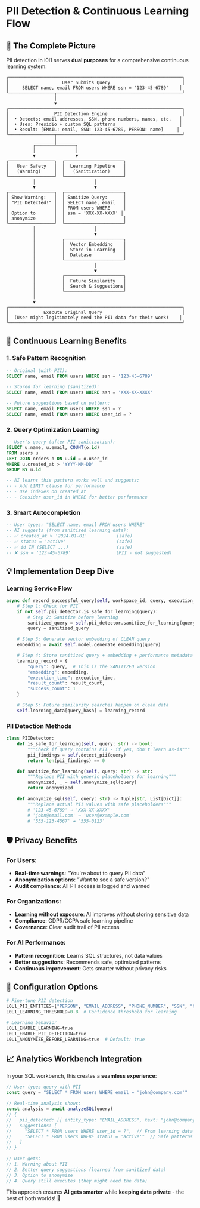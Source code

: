 # PII Detection & Continuous Learning Flow

## 🎯 The Complete Picture

PII detection in l0l1 serves **dual purposes** for a comprehensive continuous learning system:

```
┌─────────────────────────────────────────────────────────────────┐
│                    User Submits Query                           │
│     SELECT name, email FROM users WHERE ssn = '123-45-6789'    │
└─────────────────┬───────────────────────────────────────────────┘
                  │
                  ▼
┌─────────────────────────────────────────────────────────────────┐
│                 PII Detection Engine                            │
│  • Detects: email addresses, SSN, phone numbers, names, etc.   │
│  • Uses: Presidio + custom SQL patterns                        │
│  • Result: [EMAIL: email, SSN: 123-45-6789, PERSON: name]     │
└─────────────────┬───────────────────────────────────────────────┘
                  │
          ┌───────┴───────┐
          │               │
          ▼               ▼
┌─────────────────┐  ┌──────────────────────┐
│   User Safety   │  │  Learning Pipeline   │
│   (Warning)     │  │   (Sanitization)     │
└─────────────────┘  └──────────────────────┘
          │                      │
          ▼                      ▼
┌─────────────────┐  ┌──────────────────────┐
│ Show Warning:   │  │ Sanitize Query:      │
│ "PII Detected!" │  │ SELECT name, email   │
│                 │  │ FROM users WHERE     │
│ Option to       │  │ ssn = 'XXX-XX-XXXX' │
│ anonymize       │  │                      │
└─────────────────┘  └──────────────────────┘
          │                      │
          │                      ▼
          │          ┌──────────────────────┐
          │          │  Vector Embedding    │
          │          │  Store in Learning   │
          │          │  Database            │
          │          └──────────────────────┘
          │                      │
          │                      ▼
          │          ┌──────────────────────┐
          │          │  Future Similarity   │
          │          │  Search & Suggestions│
          │          └──────────────────────┘
          │
          ▼
┌─────────────────────────────────────────────────────────────────┐
│             Execute Original Query                              │
│  (User might legitimately need the PII data for their work)    │
└─────────────────────────────────────────────────────────────────┘
```

## 🔄 Continuous Learning Benefits

### **1. Safe Pattern Recognition**
```sql
-- Original (with PII):
SELECT name, email FROM users WHERE ssn = '123-45-6789'

-- Stored for learning (sanitized):
SELECT name, email FROM users WHERE ssn = 'XXX-XX-XXXX'

-- Future suggestions based on pattern:
SELECT name, email FROM users WHERE ssn = ?
SELECT name, email FROM users WHERE user_id = ?
```

### **2. Query Optimization Learning**
```sql
-- User's query (after PII sanitization):
SELECT u.name, u.email, COUNT(o.id)
FROM users u
LEFT JOIN orders o ON u.id = o.user_id
WHERE u.created_at > 'YYYY-MM-DD'
GROUP BY u.id

-- AI learns this pattern works well and suggests:
-- - Add LIMIT clause for performance
-- - Use indexes on created_at
-- - Consider user_id in WHERE for better performance
```

### **3. Smart Autocompletion**
```sql
-- User types: "SELECT name, email FROM users WHERE"
-- AI suggests (from sanitized learning data):
-- ✅ created_at > '2024-01-01'           (safe)
-- ✅ status = 'active'                   (safe)
-- ✅ id IN (SELECT ...)                  (safe)
-- ❌ ssn = '123-45-6789'                 (PII - not suggested)
```

## 💡 Implementation Deep Dive

### **Learning Service Flow**
```python
async def record_successful_query(self, workspace_id, query, execution_time, result_count):
    # Step 1: Check for PII
    if not self.pii_detector.is_safe_for_learning(query):
        # Step 2: Sanitize before learning
        sanitized_query = self.pii_detector.sanitize_for_learning(query)
        query = sanitized_query

    # Step 3: Generate vector embedding of CLEAN query
    embedding = await self.model.generate_embedding(query)

    # Step 4: Store sanitized query + embedding + performance metadata
    learning_record = {
        "query": query,  # This is the SANITIZED version
        "embedding": embedding,
        "execution_time": execution_time,
        "result_count": result_count,
        "success_count": 1
    }

    # Step 5: Future similarity searches happen on clean data
    self.learning_data[query_hash] = learning_record
```

### **PII Detection Methods**
```python
class PIIDetector:
    def is_safe_for_learning(self, query: str) -> bool:
        """Check if query contains PII - if yes, don't learn as-is"""
        pii_findings = self.detect_pii(query)
        return len(pii_findings) == 0

    def sanitize_for_learning(self, query: str) -> str:
        """Replace PII with generic placeholders for learning"""
        anonymized, _ = self.anonymize_sql(query)
        return anonymized

    def anonymize_sql(self, query: str) -> Tuple[str, List[Dict]]:
        """Replace actual PII values with safe placeholders"""
        # '123-45-6789' → 'XXX-XX-XXXX'
        # 'john@email.com' → 'user@example.com'
        # '555-123-4567' → '555-0123'
```

## 🛡️ Privacy Benefits

### **For Users:**
- **Real-time warnings**: "You're about to query PII data"
- **Anonymization options**: "Want to see a safe version?"
- **Audit compliance**: All PII access is logged and warned

### **For Organizations:**
- **Learning without exposure**: AI improves without storing sensitive data
- **Compliance**: GDPR/CCPA safe learning pipeline
- **Governance**: Clear audit trail of PII access

### **For AI Performance:**
- **Pattern recognition**: Learns SQL structures, not data values
- **Better suggestions**: Recommends safe, optimized patterns
- **Continuous improvement**: Gets smarter without privacy risks

## 🔧 Configuration Options

```python
# Fine-tune PII detection
L0L1_PII_ENTITIES=["PERSON", "EMAIL_ADDRESS", "PHONE_NUMBER", "SSN", "CREDIT_CARD"]
L0L1_LEARNING_THRESHOLD=0.8  # Confidence threshold for learning

# Learning behavior
L0L1_ENABLE_LEARNING=true
L0L1_ENABLE_PII_DETECTION=true
L0L1_ANONYMIZE_BEFORE_LEARNING=true  # Default: true
```

## 📈 Analytics Workbench Integration

In your SQL workbench, this creates a **seamless experience**:

```javascript
// User types query with PII
const query = "SELECT * FROM users WHERE email = 'john@company.com'"

// Real-time analysis shows:
const analysis = await analyzeSQL(query)
// {
//   pii_detected: [{ entity_type: "EMAIL_ADDRESS", text: "john@company.com" }],
//   suggestions: [
//     "SELECT * FROM users WHERE user_id = ?",  // From learning data
//     "SELECT * FROM users WHERE status = 'active'"  // Safe patterns
//   ]
// }

// User gets:
// 1. Warning about PII
// 2. Better query suggestions (learned from sanitized data)
// 3. Option to anonymize
// 4. Query still executes (they might need the data)
```

This approach ensures **AI gets smarter** while **keeping data private** - the best of both worlds! 🎯